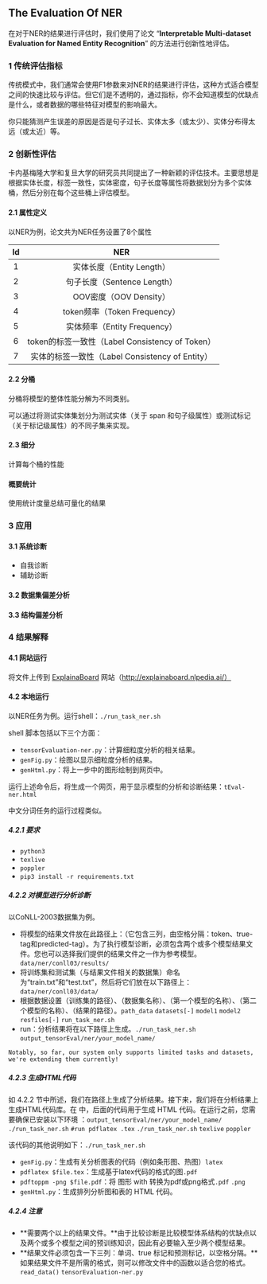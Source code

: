 ## The Evaluation Of NER

在对于NER的结果进行评估时，我们使用了论文 “**Interpretable Multi-dataset Evaluation for Named Entity Recognition**” 的方法进行创新性地评估。

### 1 传统评估指标

传统模式中，我们通常会使用F1参数来对NER的结果进行评估，这种方式适合模型之间的快速比较与评估。但它们是不透明的，通过指标，你不会知道模型的优缺点是什么，或者数据的哪些特征对模型的影响最大。

你只能猜测产生误差的原因是否是句子过长、实体太多（或太少）、实体分布得太远（或太近）等。



### 2 创新性评估

卡内基梅隆大学和复旦大学的研究员共同提出了一种新颖的评估技术。主要思想是根据实体长度，标签一致性，实体密度，句子长度等属性将数据划分为多个实体桶，然后分别在每个这些桶上评估模型。

#### 2.1 属性定义

以NER为例，论文共为NER任务设置了8个属性

|  Id  |                       NER                       |
| :--: | :---------------------------------------------: |
|  1   |            实体长度（Entity Length）            |
|  2   |           句子长度（Sentence Length）           |
|  3   |             OOV密度（OOV Density）              |
|  4   |          token频率（Token Frequency）           |
|  5   |          实体频率（Entity Frequency）           |
|  6   | token的标签一致性（Label Consistency of Token） |
|  7   | 实体的标签一致性（Label Consistency of Entity） |

#### 2.2 分桶

分桶将模型的整体性能分解为不同类别。

可以通过将测试实体集划分为测试实体（关于 span 和句子级属性）或测试标记（关于标记级属性）的不同子集来实现。

#### 2.3 细分

计算每个桶的性能

#### 概要统计

使用统计度量总结可量化的结果



### 3 应用

#### 3.1 系统诊断

- 自我诊断
- 辅助诊断

#### 3.2 数据集偏差分析

#### 3.3 结构偏差分析



### 4 结果解释

#### 4.1 网站运行

将文件上传到 [ExplainaBoard](http://explainaboard.nlpedia.ai/) 网站（http://explainaboard.nlpedia.ai/）

#### 4.2 本地运行

以NER任务为例。运行shell：`./run_task_ner.sh`

shell 脚本包括以下三个方面：

- `tensorEvaluation-ner.py`：计算细粒度分析的相关结果。
- `genFig.py`：绘图以显示细粒度分析的结果。
- `genHtml.py`：将上一步中的图形绘制到网页中。

运行上述命令后，将生成一个网页，用于显示模型的分析和诊断结果：`tEval-ner.html`

中文分词任务的运行过程类似。

##### 4.2.1 要求

- `python3`
- `texlive`
- `poppler`
- `pip3 install -r requirements.txt`

##### 4.2.2 对模型进行分析诊断

以CoNLL-2003数据集为例。

- 将模型的结果文件放在此路径上：（它包含三列，由空格分隔：token、true-tag和predicted-tag）。为了执行模型诊断，必须包含两个或多个模型结果文件。您也可以选择我们提供的结果文件之一作为参考模型。`data/ner/conll03/results/`
- 将训练集和测试集（与结果文件相关的数据集）命名为“train.txt”和“test.txt”，然后将它们放在以下路径上：`data/ner/conll03/data/`
- 根据数据设置（训练集的路径）、（数据集名称）、（第一个模型的名称）、（第二个模型的名称）、（结果的路径）。`path_data` `datasets[-]` `model1` `model2` `resfiles[-]` `run_task_ner.sh`
- run：分析结果将在以下路径上生成。`./run_task_ner.sh` `output_tensorEval/ner/your_model_name/`

```
Notably, so far, our system only supports limited tasks and datasets, 
we're extending them currently!
```

##### 4.2.3 生成HTML代码

如 4.2.2 节中所述，我们在路径上生成了分析结果。接下来，我们将在分析结果上生成HTML代码库。在 中，后面的代码用于生成 HTML 代码。在运行之前，您需要确保已安装以下环境 ：`output_tensorEval/ner/your_model_name/` `./run_task_ner.sh` `#run pdflatex .tex` `./run_task_ner.sh` `texlive` `poppler`

该代码的其他说明如下：`./run_task_ner.sh`

- `genFig.py`：生成有关分析图表的代码（例如条形图、热图）`latex`
- `pdflatex $file.tex`：生成基于latex代码的格式的图`.pdf`
- `pdftoppm -png $file.pdf`：将 图形 with 转换为pdf或png格式`.pdf` `.png`
- `genHtml.py`：生成排列分析图和表的 HTML 代码。

##### 4.2.4 注意

- **需要两个以上的结果文件。**由于比较诊断是比较模型体系结构的优缺点以及两个或多个模型之间的预训练知识，因此有必要输入至少两个模型结果。
- **结果文件必须包含一下三列：单词、true 标记和预测标记，以空格分隔。**如果结果文件不是所需的格式，则可以修改文件中的函数以适合您的格式。`read_data()` `tensorEvaluation-ner.py`